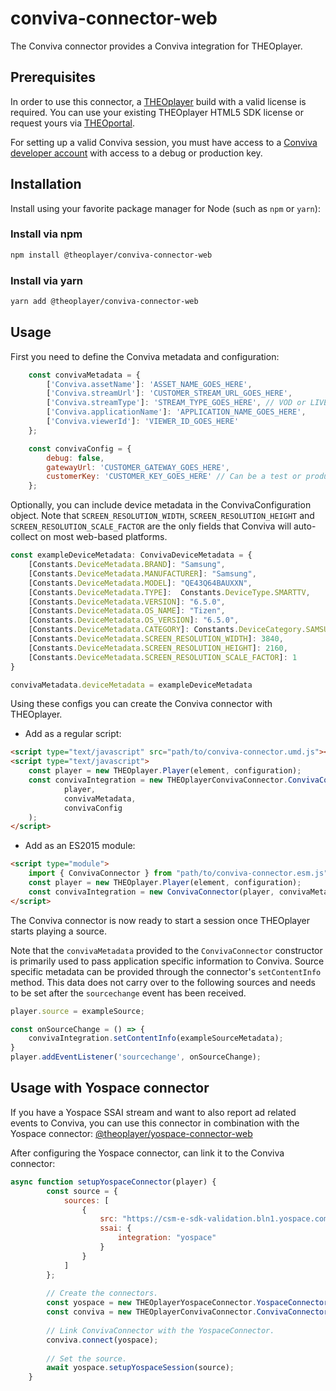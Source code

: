 # conviva-connector-web

The Conviva connector provides a Conviva integration for THEOplayer.

## Prerequisites
In order to use this connector, a [THEOplayer](https://www.npmjs.com/package/theoplayer) build with a valid license is required. You can use your existing THEOplayer HTML5 SDK license or request yours via [THEOportal](https://portal.theoplayer.com/).

For setting up a valid Conviva session, you must have access to a [Conviva developer account](https://pulse.conviva.com/) with access to a debug or production key.

## Installation

Install using your favorite package manager for Node (such as `npm` or `yarn`):

### Install via npm

```bash
npm install @theoplayer/conviva-connector-web
```

### Install via yarn

```bash
yarn add @theoplayer/conviva-connector-web
```

## Usage

First you need to define the Conviva metadata and configuration:

```javascript
    const convivaMetadata = {
        ['Conviva.assetName']: 'ASSET_NAME_GOES_HERE',
        ['Conviva.streamUrl']: 'CUSTOMER_STREAM_URL_GOES_HERE',
        ['Conviva.streamType']: 'STREAM_TYPE_GOES_HERE', // VOD or LIVE
        ['Conviva.applicationName']: 'APPLICATION_NAME_GOES_HERE',
        ['Conviva.viewerId']: 'VIEWER_ID_GOES_HERE'
    };

    const convivaConfig = {
        debug: false,
        gatewayUrl: 'CUSTOMER_GATEWAY_GOES_HERE',
        customerKey: 'CUSTOMER_KEY_GOES_HERE' // Can be a test or production key.
    };
```

Optionally, you can include device metadata in the ConvivaConfiguration object. Note that `SCREEN_RESOLUTION_WIDTH`, `SCREEN_RESOLUTION_HEIGHT` and `SCREEN_RESOLUTION_SCALE_FACTOR` are the only fields that Conviva will auto-collect on most web-based platforms.

```typescript
const exampleDeviceMetadata: ConvivaDeviceMetadata = {
    [Constants.DeviceMetadata.BRAND]: "Samsung",
    [Constants.DeviceMetadata.MANUFACTURER]: "Samsung",
    [Constants.DeviceMetadata.MODEL]: "QE43Q64BAUXXN",
    [Constants.DeviceMetadata.TYPE]:  Constants.DeviceType.SMARTTV,
    [Constants.DeviceMetadata.VERSION]: "6.5.0",
    [Constants.DeviceMetadata.OS_NAME]: "Tizen",
    [Constants.DeviceMetadata.OS_VERSION]: "6.5.0",
    [Constants.DeviceMetadata.CATEGORY]: Constants.DeviceCategory.SAMSUNG_TV,
    [Constants.DeviceMetadata.SCREEN_RESOLUTION_WIDTH]: 3840,
    [Constants.DeviceMetadata.SCREEN_RESOLUTION_HEIGHT]: 2160,
    [Constants.DeviceMetadata.SCREEN_RESOLUTION_SCALE_FACTOR]: 1
}

convivaMetadata.deviceMetadata = exampleDeviceMetadata
```

Using these configs you can create the Conviva connector with THEOplayer.

* Add as a regular script:

```html
<script type="text/javascript" src="path/to/conviva-connector.umd.js"></script>
<script type="text/javascript">
    const player = new THEOplayer.Player(element, configuration);
    const convivaIntegration = new THEOplayerConvivaConnector.ConvivaConnector(
            player,
            convivaMetadata,
            convivaConfig
    );
</script>
```

* Add as an ES2015 module:

```html
<script type="module">
    import { ConvivaConnector } from "path/to/conviva-connector.esm.js";
    const player = new THEOplayer.Player(element, configuration);
    const convivaIntegration = new ConvivaConnector(player, convivaMetadata, convivaConfig);
</script>
```

The Conviva connector is now ready to start a session once THEOplayer starts playing a source.

Note that the `convivaMetadata` provided to the `ConvivaConnector` constructor is primarily used to pass application specific information to Conviva. 
Source specific metadata can be provided through the connector's `setContentInfo` method. 
This data does not carry over to the following sources and needs to be set after the `sourcechange` event has been received.

```js
player.source = exampleSource;

const onSourceChange = () => {
    convivaIntegration.setContentInfo(exampleSourceMetadata);
}
player.addEventListener('sourcechange', onSourceChange);
```

## Usage with Yospace connector

If you have a Yospace SSAI stream and want to also report ad related events to Conviva, you can use this connector in combination with the Yospace connector: [@theoplayer/yospace-connector-web](https://www.npmjs.com/package/@theoplayer/yospace-connector-web)

After configuring the Yospace connector, can link it to the Conviva connector:

```javascript
async function setupYospaceConnector(player) {
        const source = {
            sources: [
                {
                    src: "https://csm-e-sdk-validation.bln1.yospace.com/csm/extlive/yospace02,hlssample42.m3u8?yo.br=true&yo.av=4",
                    ssai: {
                        integration: "yospace"
                    }
                }
            ]
        };
        
        // Create the connectors.
        const yospace = new THEOplayerYospaceConnector.YospaceConnector(player);
        const conviva = new THEOplayerConvivaConnector.ConvivaConnector(player, convivaMetadata, convivaConfig);
    
        // Link ConvivaConnector with the YospaceConnector.
        conviva.connect(yospace);
        
        // Set the source.
        await yospace.setupYospaceSession(source);
    }
```
